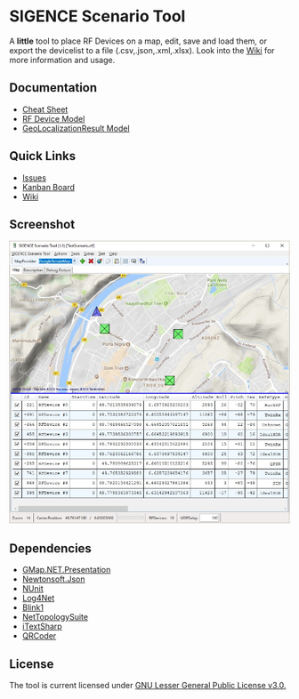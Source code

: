 # SIGENCE Scenario Tool

A **little** tool to place RF Devices on a map, edit, save and load them, or export the devicelist to a file (.csv,.json,.xml,.xlsx). Look into the [Wiki](https://github.com/ObiWanLansi/SIGENCE-Scenario-Tool/wiki) for more information and usage.

## Documentation

- [Cheat Sheet](https://github.com/ObiWanLansi/SIGENCE-Scenario-Tool/blob/master/Documentation/Generated/CheatSheet.pdf)
- [RF Device Model](https://github.com/ObiWanLansi/SIGENCE-Scenario-Tool/blob/master/SIGENCEScenarioTool.MainApp/Src/Models/RFDevice/RFDevice.Properties.md)
- [GeoLocalizationResult Model](https://github.com/ObiWanLansi/SIGENCE-Scenario-Tool/blob/master/SIGENCEScenarioTool.MainApp/Src/Models/GeoLocalizationResult/GeoLocalizationResult.Properties.md)


## Quick Links

- [Issues](https://github.com/ObiWanLansi/SIGENCE-Scenario-Tool/issues/)
- [Kanban Board](https://github.com/ObiWanLansi/SIGENCE-Scenario-Tool/projects/1/)
- [Wiki](https://github.com/ObiWanLansi/SIGENCE-Scenario-Tool/wiki/)


## Screenshot

![Sorry, but here should be a Screenshot :-(](Screenshots/MainApplication.jpg  "Screenshot from the MainWindow.")


## Dependencies

- [GMap.NET.Presentation](https://www.nuget.org/packages/GMap.NET.Presentation/)
- [Newtonsoft.Json](https://www.nuget.org/packages/Newtonsoft.Json/)
- [NUnit](https://www.nuget.org/packages/NUnit/)
- [Log4Net](https://www.nuget.org/packages/log4net/)
- [Blink1](https://www.nuget.org/packages/Blink1.ObiWanLansi/)
- [NetTopologySuite](https://www.nuget.org/packages/NetTopologySuite/)
- [iTextSharp](https://www.nuget.org/packages/iTextSharp/)
- [QRCoder](https://github.com/codebude/QRCoder/)


## License

The tool is current licensed under [GNU Lesser General Public License v3.0.](https://github.com/ObiWanLansi/SIGENCE-Scenario-Tool/blob/master/LICENSE)
